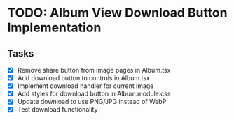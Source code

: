 # TODO: Album View Download Button Implementation

## Tasks
- [x] Remove share button from image pages in Album.tsx
- [x] Add download button to controls in Album.tsx
- [x] Implement download handler for current image
- [x] Add styles for download button in Album.module.css
- [x] Update download to use PNG/JPG instead of WebP
- [x] Test download functionality
